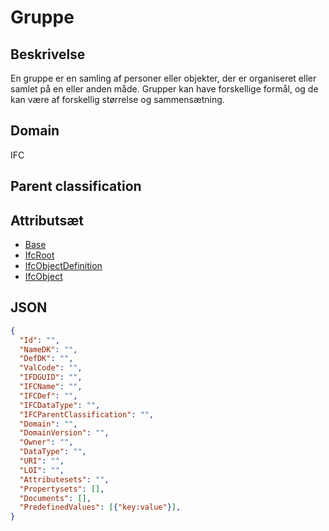# Gruppe

## Beskrivelse

En gruppe er en samling af personer eller objekter, der er organiseret eller samlet på en eller anden måde. Grupper kan have forskellige formål, og de kan være af forskellig størrelse og sammensætning.

## Domain

IFC

## Parent classification

## Attributsæt

- [Base](../../../GroupsOfAttributes/Base.md)
- [IfcRoot](../../../GroupsOfAttributes/IfcRoot.md)
- [IfcObjectDefinition](../../../GroupsOfAttributes/IfcObjectDefinition.md)
- [IfcObject](../../../GroupsOfAttributes/IfcObject.md)

## JSON

```json
{
  "Id": "",
  "NameDK": "",
  "DefDK": "",
  "ValCode": "",
  "IFDGUID": "",
  "IFCName": "",
  "IFCDef": "",
  "IFCDataType": "",
  "IFCParentClassification": "",
  "Domain": "",
  "DomainVersion": "",
  "Owner": "",
  "DataType": "",
  "URI": "",
  "LOI": "",
  "Attributesets": "",
  "Propertysets": [],
  "Documents": [],
  "PredefinedValues": [{"key:value"}],
}
```
